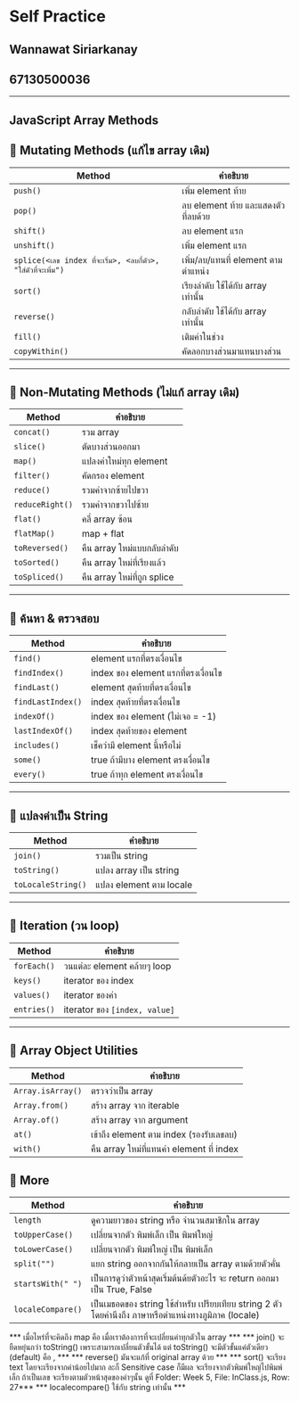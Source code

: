 # **Self Practice**
## **Wannawat Siriarkanay**
## **67130500036**

***

## JavaScript Array Methods

## 🔹 Mutating Methods (แก้ไข array เดิม)
| Method          | คำอธิบาย |
|-----------------|-----------|
| `push()`        | เพิ่ม element ท้าย |
| `pop()`         | ลบ element ท้าย และแสดงตัวที่ลบด้วย |
| `shift()`       | ลบ element แรก |
| `unshift()`     | เพิ่ม element แรก |
| `splice(<เลข index ที่จะเริ่ม>, <ลบกี่ตัว>, "ใส่ตัวที่จะเพิ่ม")`      | เพิ่ม/ลบ/แทนที่ element ตามตำแหน่ง |
| `sort()`        | เรียงลำดับ ใช้ได้กับ array เท่านั้น |
| `reverse()`     | กลับลำดับ ใช้ได้กับ array เท่านั้น |
| `fill()`        | เติมค่าในช่วง |
| `copyWithin()`  | คัดลอกบางส่วนมาแทนบางส่วน |

---

## 🔹 Non-Mutating Methods (ไม่แก้ array เดิม)
| Method          | คำอธิบาย |
|-----------------|-----------|
| `concat()`      | รวม array |
| `slice()`       | ตัดบางส่วนออกมา |
| `map()`         | แปลงค่าใหม่ทุก element |
| `filter()`      | คัดกรอง element |
| `reduce()`      | รวมค่าจากซ้ายไปขวา |
| `reduceRight()` | รวมค่าจากขวาไปซ้าย |
| `flat()`        | คลี่ array ซ้อน |
| `flatMap()`     | map + flat |
| `toReversed()`  | คืน array ใหม่แบบกลับลำดับ |
| `toSorted()`    | คืน array ใหม่ที่เรียงแล้ว |
| `toSpliced()`   | คืน array ใหม่ที่ถูก splice |

---

## 🔹 ค้นหา & ตรวจสอบ
| Method             | คำอธิบาย |
|--------------------|-----------|
| `find()`           | element แรกที่ตรงเงื่อนไข |
| `findIndex()`      | index ของ element แรกที่ตรงเงื่อนไข |
| `findLast()`       | element สุดท้ายที่ตรงเงื่อนไข |
| `findLastIndex()`  | index สุดท้ายที่ตรงเงื่อนไข |
| `indexOf()`        | index ของ element (ไม่เจอ = -1) |
| `lastIndexOf()`    | index สุดท้ายของ element |
| `includes()`       | เช็คว่ามี element นี้หรือไม่ |
| `some()`           | true ถ้ามีบาง element ตรงเงื่อนไข |
| `every()`          | true ถ้าทุก element ตรงเงื่อนไข |

---

## 🔹 แปลงค่าเป็น String
| Method            | คำอธิบาย |
|-------------------|-----------|
| `join()`          | รวมเป็น string |
| `toString()`      | แปลง array เป็น string |
| `toLocaleString()`| แปลง element ตาม locale |

---

## 🔹 Iteration (วน loop)
| Method     | คำอธิบาย |
|------------|-----------|
| `forEach()`| วนแต่ละ element คล้ายๆ loop |
| `keys()`   | iterator ของ index |
| `values()` | iterator ของค่า |
| `entries()`| iterator ของ `[index, value]` |

---

## 🔹 Array Object Utilities
| Method            | คำอธิบาย |
|-------------------|-----------|
| `Array.isArray()` | ตรวจว่าเป็น array |
| `Array.from()`    | สร้าง array จาก iterable |
| `Array.of()`      | สร้าง array จาก argument |
| `at()`            | เข้าถึง element ตาม index (รองรับเลขลบ) |
| `with()`          | คืน array ใหม่ที่แทนค่า element ที่ index |

## 🔹 More
| Method            | คำอธิบาย |
|-------------------|-----------|
| `length` | ดูความยาวของ string หรือ จำนวนสมาชิกใน array |
| `toUpperCase()` | เปลี่ยนจากตัว พิมพ์เล็ก เป็น พิมพ์ใหญ่ |
| `toLowerCase()` | เปลี่ยนจากตัว พิมพ์ใหญ่ เป็น  พิมพ์เล็ก |
| `split("")` | แยก string ออกจากกันให้กลายเป็น array ตามด้วยตัวคั่น |
| `startsWith(" ")` | เป็นการดูว่าตัวหน้าสุดเริ่มต้นด้ยตัวอะไร จะ return ออกมาเป็น True, False |
| `localeCompare()` | เป็นเมธอดของ string ใช้สำหรับ เปรียบเทียบ string 2 ตัว โดยคำนึงถึง ภาษาหรือตำแหน่งทางภูมิภาค (locale)| 


*** เมื่อไหร่ที่จะคิดถึง map คือ เมื่อเราต้องการที่จะเปลี่ยนค่าทุกตัวใน array ***
*** join() จะยืดหยุ่นกว่า toString() เพราะสามารถเปลี่ยนตัวขั้นได้ แต่ toString() จะมีตัวขั้นแค่ตัวเดียว (default) คือ , ***
*** reverse() มันจะแก้ที่ original array ด้วย ***
*** sort() จะเรียง text โดยจะเรียงจากค่าน้อยไปมาก ละก็ Sensitive case ก็มีผล จะเรียงจากตัวพิมพ์ใหญ่ไปพิมพ์เล็ก ถ้าเป็นเลข จะเรียงตามตัวหน้าสุดของคำๆนั้น ดูที่ Folder: Week 5, File: InClass.js, Row: 27***
*** localecompare() ใช้กับ string เท่านั้น ***